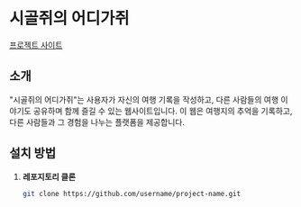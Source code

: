 
# 시골쥐의 어디가쥐 

[프로젝트 사이트](http://www.countryrat.site)

## 소개

 "시골쥐의 어디가쥐"는 사용자가 자신의 여행 기록을 작성하고, 다른 사람들의 여행 이야기도 공유하며 함께 즐길 수 있는 웹사이트입니다. 이 웹은 여행지의 추억을 기록하고, 다른 사람들과 그 경험을 나누는 플랫폼을 제공합니다.
## 설치 방법

1. **레포지토리 클론**
   ```bash
   git clone https://github.com/username/project-name.git
